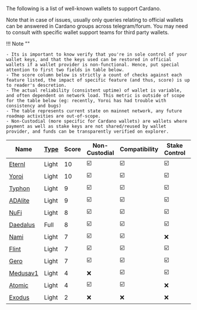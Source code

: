 
The following is a list of well-known wallets to support Cardano.

Note that in case of issues, usually only queries relating to official wallets can be answered in Cardano groups across telegram/forum. You may need to consult with specific wallet support teams for third party wallets.

!!! Note ""

    - Its is important to know verify that you're in sole control of your wallet keys, and that the keys used can be restored in official wallets if a wallet provider is non-functional. Hence, put special attention to first two fields in table below.
    - The score column below is strictly a count of checks against each feature listed, the impact of specific feature (and thus, score) is up to reader's descretion.
    - The actual reliability (consistent uptime) of wallet is variable, and often dependent on network load. This metric is outside of scope for the table below (eg: recently, Yoroi has had trouble with consistency and bugs)
    - The table represents current state on mainnet network, any future roadmap activities are out-of-scope.
    - Non-Custodial (more specific for Cardano wallets) are wallets where payment as well as stake keys are not shared/reused by wallet provider, and funds can be transparently verified on explorer.

|Name       |[Type][1]|Score      |Non-Custodial          |Compatibility          |Stake Control          |Transparent Support    |Voting                 |Hardware Wallet        |Native Assets          |dApp Integration       |Mobile App             |Desktop (app,extension,web)                             |Open Source            |
|-----------|---------|-----------|-----------------------|-----------------------|-----------------------|-----------------------|-----------------------|-----------------------|-----------------------|-----------------------|-----------------------|--------------------------------------------------------|-----------------------|
|[Eternl]   |Light    |10         |:ballot_box_with_check:|:ballot_box_with_check:|:ballot_box_with_check:|:ballot_box_with_check:|:ballot_box_with_check:|:ballot_box_with_check:|:ballot_box_with_check:|:ballot_box_with_check:|:ballot_box_with_check:|( :x:,:ballot_box_with_check:,:ballot_box_with_check: ) |:x:                    |
|[Yoroi]    |Light    |10         |:ballot_box_with_check:|:ballot_box_with_check:|:ballot_box_with_check:|:x:                    |:ballot_box_with_check:|:ballot_box_with_check:|:ballot_box_with_check:|:ballot_box_with_check:|:ballot_box_with_check:|( :x:,:ballot_box_with_check:,:ballot_box_with_check: ) |[:ballot_box_with_check:](https://github.com/emurgo/yoroi-frontend)|
|[Typhon]   |Light    |9          |:ballot_box_with_check:|:ballot_box_with_check:|:ballot_box_with_check:|:ballot_box_with_check:|:ballot_box_with_check:|:ballot_box_with_check:|:ballot_box_with_check:|:ballot_box_with_check:|:x:                    |( :x:,:ballot_box_with_check:,:ballot_box_with_check: ) |[Partial](https://github.com/StricaHQ)|
|[ADAlite]  |Light    |9          |:ballot_box_with_check:|:ballot_box_with_check:|:ballot_box_with_check:|:ballot_box_with_check:|:ballot_box_with_check:|:ballot_box_with_check:|:ballot_box_with_check:|:x:                    |:x:                    |( :x:,:x:,:ballot_box_with_check: )                     |[:ballot_box_with_check:](https://github.com/vacuumlabs/adalite)|
|[NuFi]     |Light    |8          |:ballot_box_with_check:|:ballot_box_with_check:|:ballot_box_with_check:|:ballot_box_with_check:|:x:                    |:ballot_box_with_check:|:ballot_box_with_check:|:ballot_box_with_check:|:x:                    |( :x:,:ballot_box_with_check:,:ballot_box_with_check: ) |:x:                    |
|[Daedalus] |Full     |8          |:ballot_box_with_check:|:ballot_box_with_check:|:ballot_box_with_check:|:x:                    |:ballot_box_with_check:|:ballot_box_with_check:|:ballot_box_with_check:|:x:                    |:x:                    |( :ballot_box_with_check:,:x:,:x: )                     |[:ballot_box_with_check:](https://github.com/input-output-hk/daedalus)|
|[Nami]     |Light    |7          |:ballot_box_with_check:|:ballot_box_with_check:|:x:                    |:ballot_box_with_check:|:x:                    |:ballot_box_with_check:|:ballot_box_with_check:|:ballot_box_with_check:|:x:                    |( :x:,:ballot_box_with_check:,:x: )                     |[:ballot_box_with_check:](https://github.com/Berry-Pool/nami-wallet)|
|[Flint]    |Light    |7          |:ballot_box_with_check:|:ballot_box_with_check:|:ballot_box_with_check:|:ballot_box_with_check:|:x:                    |:ballot_box_with_check:|:ballot_box_with_check:|:ballot_box_with_check:|:x:                    |( :x:,:ballot_box_with_check:,:ballot_box_with_check: ) |:x:                    |
|[Gero]     |Light    |7          |:ballot_box_with_check:|:ballot_box_with_check:|:ballot_box_with_check:|:ballot_box_with_check:|:x:                    |:ballot_box_with_check:|:ballot_box_with_check:|:x:                    |:x:                    |( :x:,:ballot_box_with_check:,:x: )                     |:x:                    |
|[Medusav1] |Light    |4          |:x:                    |:ballot_box_with_check:|:ballot_box_with_check:|:ballot_box_with_check:|:x:                    |:ballot_box_with_check:|:x:                    |:x:                    |:ballot_box_with_check:|( :x:,:x:,:ballot_box_with_check: )                     |:x:                    |
|[Atomic]   |Light    |4          |:ballot_box_with_check:|:ballot_box_with_check:|:x:                    |:ballot_box_with_check:|:x:                    |:x:                    |:x:                    |:x:                    |:ballot_box_with_check:|( :ballot_box_with_check:,:x:,:ballot_box_with_check: ) |:x:                    |
|[Exodus]   |Light    |2          |:x:                    |:x:                    |:x:                    |:x:                    |:x:                    |:x:                    |:x:                    |:x:                    |:ballot_box_with_check:|( :x:,:x:,:ballot_box_with_check: )                     |:x:                    |

[1]: types.md#software-wallets
[Daedalus]: https://daedaluswallet.io
[Yoroi]: https://yoroi-wallet.com
[ADAlite]: https://www.adalite.io
[NuFi]: https://nu.fi
[Typhon]: https://typhonwallet.io
[Eternl]: https://eternl.io
[Flint]: https://flint-wallet.com
[Medusav1]: https://adawallet.io/
[Nami]: https://namiwallet.io
[Atomic]: https://atomicwallet.io/
[Gero]: https://gerowallet.io
[Exodus]: https://www.exodus.io/
